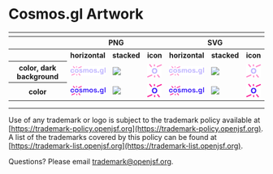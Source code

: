 # Cosmos.gl Artwork


<table>
    <tr>
    	<th colspan="7"></th>
    </tr>
    <tr>
        <th width="120"></th>
        <th colspan="3">PNG</th>
        <th colspan="3">SVG</th>
    </tr>
    <tr>
        <th width="120"></th>
        <th>horizontal</th>
        <th>stacked</th>
        <th>icon</th>
        <th>horizontal</th>
        <th>stacked</th>
        <th>icon</th>
    </tr>
    <tr>
        <th>color, dark background</th>
        <td><img src="./cosmos-logo-color-dark_background.png" width="200"></td>
        <td><img src="./no_artwork_available.png" width="95"></td>
        <td><img src="./cosmos-icon-color-dark_background.png" width="75"></td>
        <td><img src="./cosmos-logo-color-dark_background.svg" width="200"></td>
        <td><img src="./no_artwork_available.svg" width="95"></td>
        <td><img src="./cosmos-icon-color-dark_background.svg" width="75"></td>
    </tr>  
    <tr>
        <th>color</th>
        <td><img src="./cosmos-logo-color.png" width="200"></td>
        <td><img src="./no_artwork_available.png" width="95"></td>
        <td><img src="./cosmos-icon-color.png" width="75"></td>
        <td><img src="./cosmos-logo-color.svg" width="200"></td>
        <td><img src="./no_artwork_available.svg" width="95"></td>
        <td><img src="./cosmos-icon-color.svg" width="75"></td>
    </tr>  
</table>

---

Use of any trademark or logo is subject to the trademark policy available at [https://trademark-policy.openjsf.org](https://trademark-policy.openjsf.org). A list of the trademarks covered by this policy can be found at [https://trademark-list.openjsf.org](https://trademark-list.openjsf.org).

Questions? Please email [trademark@openjsf.org](mailto:trademark@openjsf.org).
